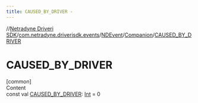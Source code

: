 ```yaml
---
title: CAUSED_BY_DRIVER -
---
```

//[Netradyne Driveri SDK](../../../index.md)/[com.netradyne.driverisdk.events](../../index.md)/[NDEvent](../index.md)/[Companion](index.md)/[CAUSED_BY_DRIVER](-c-a-u-s-e-d_-b-y_-d-r-i-v-e-r.md)



# CAUSED_BY_DRIVER  
[common]  
Content  
const val [CAUSED_BY_DRIVER](-c-a-u-s-e-d_-b-y_-d-r-i-v-e-r.md): [Int](https://kotlinlang.org/api/latest/jvm/stdlib/kotlin/-int/index.html) = 0  



